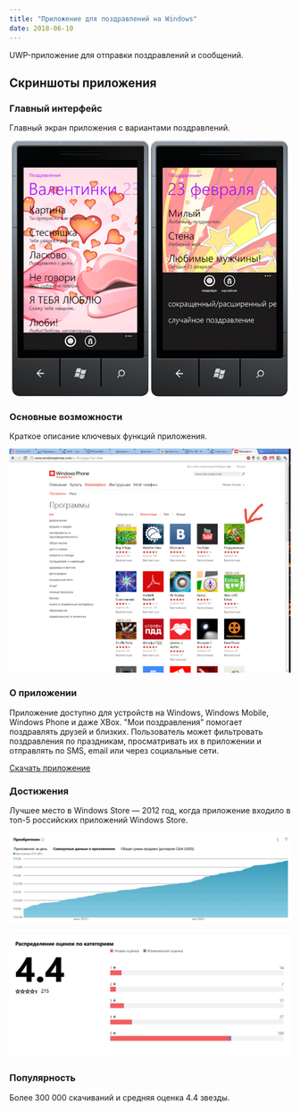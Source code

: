 ```yaml
---
title: "Приложение для поздравлений на Windows"
date: 2018-06-10
---
```


UWP-приложение для отправки поздравлений и сообщений.

## Скриншоты приложения

### Главный интерфейс
Главный экран приложения с вариантами поздравлений.

![](image1.png "Главный интерфейс приложения")

### Основные возможности
Краткое описание ключевых функций приложения.

![](image2.png "Обзор функций приложения")

### О приложении

Приложение доступно для устройств на Windows, Windows Mobile, Windows Phone и даже XBox. "Мои поздравления" помогает поздравлять друзей и близких. Пользователь может фильтровать поздравления по праздникам, просматривать их в приложении и отправлять по SMS, email или через социальные сети.

[Скачать приложение](https://www.microsoft.com/ru-ru/store/apps/%D0%9C%D0%BE%D0%B8-%D0%BF%D0%BE%D0%B7%D0%B4%D1%80%D0%B0%D0%B2%D0%BB%D0%B5%D0%BD%D0%B8%D1%8F/9wzdncrfhx9x "Скачать приложение")

### Достижения

Лучшее место в Windows Store — 2012 год, когда приложение входило в топ-5 российских приложений Windows Store.

![](image3.png "Screen Shot 2020-04-28 at 15.36.51")

![](image4.png "Screen Shot 2020-04-28 at 15.30.52")

### Популярность

Более 300 000 скачиваний и средняя оценка 4.4 звезды.
